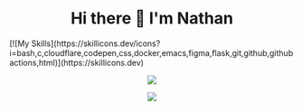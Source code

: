 
<div style="display:flex; flex-direction:column;align-items:center;">
 <h1 style="text-align:center;">Hi there 👋 I'm Nathan</h1>
 </div>
  [![My Skills](https://skillicons.dev/icons?i=bash,c,cloudflare,codepen,css,docker,emacs,figma,flask,git,github,githubactions,html)](https://skillicons.dev)

<p align="center">
<img src="https://github-readme-stats.vercel.app/api?username=NathanCoquelin&show_icons=true&theme=github_dark_dimmed&count_private=true"/>
 </p>
 <p align="center">
 <img src="https://github-readme-stats.vercel.app/api/top-langs?username=NathanCoquelin&theme=github_dark_dimmed&count_private=true"/>
 </p>
